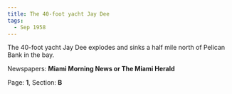 ```yaml
---  
title: The 40-foot yacht Jay Dee  
tags:  
  - Sep 1958  
---  
```

  
The 40-foot yacht Jay Dee explodes and sinks a half mile north of Pelican Bank in the bay.  
  
Newspapers: **Miami Morning News or The Miami Herald**  
  
Page: **1**, Section: **B** 
